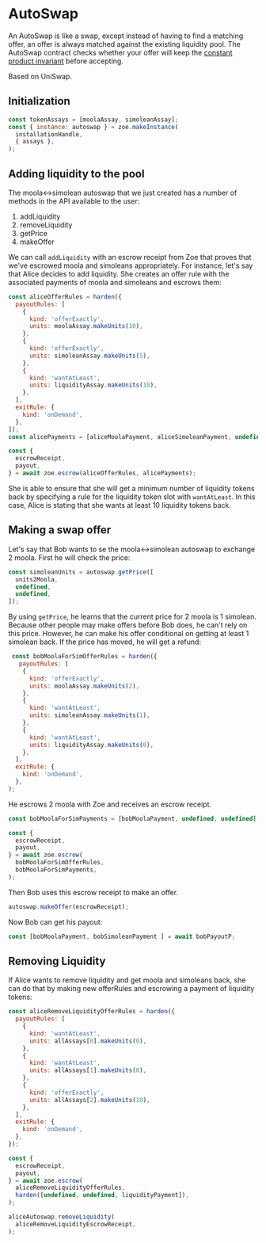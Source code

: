 # AutoSwap

An AutoSwap is like a swap, except instead of having to find a
matching offer, an offer is always matched against the existing
liquidity pool. The AutoSwap contract checks whether your offer will
keep the [constant product
invariant](https://github.com/runtimeverification/verified-smart-contracts/blob/uniswap/uniswap/x-y-k.pdf)
before accepting. 

Based on UniSwap.

## Initialization

```js
const tokenAssays = [moolaAssay, simoleanAssay];
const { instance: autoswap } = zoe.makeInstance(
  installationHandle,
  { assays },
);
```

## Adding liquidity to the pool

The moola<->simolean autoswap that we just created has a number of
methods in the API available to the user:
1. addLiquidity
2. removeLiquidity
3. getPrice
4. makeOffer

We can call `addLiquidity` with an escrow receipt from Zoe that proves
that we've escrowed moola and simoleans appropriately. For instance,
let's say that Alice decides to add liquidity. She creates an offer
rule with the associated payments of moola and simoleans and
escrows them:

```js
const aliceOfferRules = harden({
  payoutRules: [
    {
      kind: 'offerExactly',
      units: moolaAssay.makeUnits(10),
    },
    {
      kind: 'offerExactly',
      units: simoleanAssay.makeUnits(5),
    },
    {
      kind: 'wantAtLeast',
      units: liquidityAssay.makeUnits(10),
    },
  ],
  exitRule: {
    kind: 'onDemand',
  },
]);
const alicePayments = [aliceMoolaPayment, aliceSimoleanPayment, undefined];

const {
  escrowReceipt,
  payout,
} = await zoe.escrow(aliceOfferRules, alicePayments);

```
She is able to ensure that she will get a minimum number of liquidity
tokens back by specifying a rule for the liquidity token slot with
`wantAtLeast`. In this case, Alice is stating that she wants at least
10 liquidity tokens back. 

## Making a swap offer

Let's say that Bob wants to se the moola<->simolean autoswap
to exchange 2 moola. First he will check the price:

```js
const simoleanUnits = autoswap.getPrice([
  units2Moola,
  undefined,
  undefined,
]);
```
By using `getPrice`, he learns that the current price for 2 moola is 1
simolean. Because other people may make offers before Bob does, he
can't rely on this price. However, he can make his offer conditional
on getting at least 1 simolean back. If the price has moved, he will
get a refund:

```js
 const bobMoolaForSimOfferRules = harden({
   payoutRules: [
    {
      kind: 'offerExactly',
      units: moolaAssay.makeUnits(2),
    },
    {
      kind: 'wantAtLeast',
      units: simoleanAssay.makeUnits(1),
    },
    {
      kind: 'wantAtLeast',
      units: liquidityAssay.makeUnits(0),
    },
  ],
  exitRule: {
    kind: 'onDemand',
  },
);
```
He escrows 2 moola with Zoe and
receives an escrow receipt.

```js
const bobMoolaForSimPayments = [bobMoolaPayment, undefined, undefined];

const {
  escrowReceipt,
  payout,
} = await zoe.escrow(
  bobMoolaForSimOfferRules,
  bobMoolaForSimPayments,
);
```

Then Bob uses this escrow receipt to make an offer.

```js
autoswap.makeOffer(escrowReceipt);
```

Now Bob can get his payout:

```js
const [bobMoolaPayment, bobSimoleanPayment ] = await bobPayoutP;
```

## Removing Liquidity

If Alice wants to remove liquidity and get moola and simoleans back,
she can do that by making new offerRules and escrowing a payment of
liquidity tokens:

```js
const aliceRemoveLiquidityOfferRules = harden({
  payoutRules: [
    {
      kind: 'wantAtLeast',
      units: allAssays[0].makeUnits(0),
    },
    {
      kind: 'wantAtLeast',
      units: allAssays[1].makeUnits(0),
    },
    {
      kind: 'offerExactly',
      units: allAssays[2].makeUnits(10),
    },
  ],
  exitRule: {
    kind: 'onDemand',
  },
});

const {
  escrowReceipt,
  payout,
} = await zoe.escrow(
  aliceRemoveLiquidityOfferRules,
  harden([undefined, undefined, liquidityPayment]),
);

aliceAutoswap.removeLiquidity(
  aliceRemoveLiquidityEscrowReceipt,
);
```
